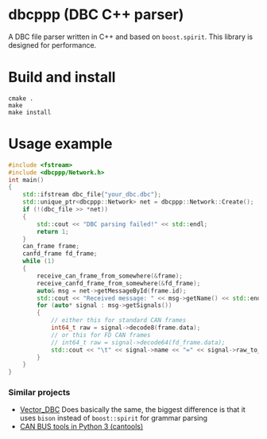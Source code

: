 # dbcppp (DBC C++ parser)
A DBC file parser written in C++ and based on `boost.spirit`. This library is designed for performance.

# Build and install
```
cmake .
make
make install
```
# Usage example
```C++
#include <fstream>
#include <dbcppp/Network.h>
int main()
{
    std::ifstream dbc_file{"your_dbc.dbc"};
    std::unique_ptr<dbcppp::Network> net = dbcppp::Network::Create();
    if (!(dbc_file >> *net))
    {
        std::cout << "DBC parsing failed!" << std::endl;
        return 1;
    }
    can_frame frame;
    canfd_frame fd_frame;
    while (1)
    {
        receive_can_frame_from_somewhere(&frame);
        receive_canfd_frame_from_somewhere(&fd_frame);
        auto& msg = net->getMessageById(frame.id);
        std::cout << "Received message: " << msg->getName() << std::endl;
        for (auto* signal : msg->getSignals())
        {
            // either this for standard CAN frames
            int64_t raw = signal->decode8(frame.data);
            // or this for FD CAN frames
            // int64_t raw = signal->decode64(fd_frame.data);
            std::cout << "\t" << signal->name << "=" << signal->raw_to_phys(raw) << std::endl;
        }
    }
}

```
### Similar projects
  * [Vector_DBC](https://bitbucket.org/tobylorenz/vector_dbc/src/master/) Does basically the same, the biggest difference is that it uses `bison` instead of `boost::spirit` for grammar parsing
  * [CAN BUS tools in Python 3 (cantools)](https://github.com/eerimoq/cantools) 

